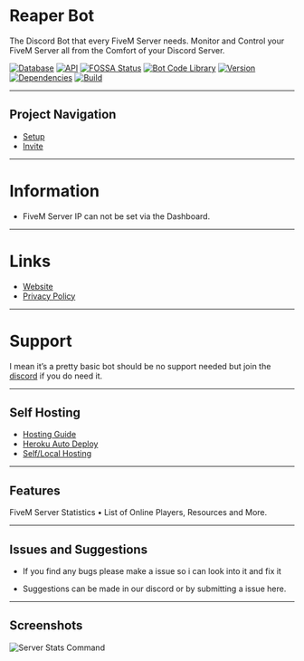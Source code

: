 # Reaper Bot
The Discord Bot that every FiveM Server needs. Monitor and Control your FiveM Server all from the Comfort of your Discord Server. 

[![Database](https://img.shields.io/badge/Database-Mongoose%20-green.svg?style=flat)](http://help.toxicdev.me/docs/projects/ninjabot) [![API](https://img.shields.io/badge/API-v1.0.0%20-red.svg?style=flat)](http://help.toxicdev.me/docs/projects/fivem-stats-bot)
[![FOSSA Status](https://img.shields.io/badge/Status-Online%20-green.svg?style=flat)](http://help.toxicdev.me/docs/projects/fivem-stats-bot)
[![Bot Code Library](https://img.shields.io/badge/Library-discord.js-orange.svg)](https://discord.js.org/#/) [![Version](https://img.shields.io/badge/Version-1.0.3-blue.svg)](http://help.toxicdev.me/docs/projects/ninjabot) [![Dependencies](https://img.shields.io/badge/Dependencies-43%20-9cf.svg?style=flat)](http://help.toxicdev.me/docs/projects/ninjabot) [![Build](https://img.shields.io/badge/Build-Stable%20-success.svg?style=flat)](http://help.toxicdev.me/docs/projects/ninjabot)




---

## Project Navigation
- [Setup](https://help.toxicdev.me/discord/statsbot/setup/)
- [Invite](https://grimreaperbot.site/invite)

---

# Information
* FiveM Server IP can not be set via the Dashboard.

---

# Links
* [Website](https://grimreaperbot.site/)
* [Privacy Policy](https://grimreaperbot.site/privacy)

---

# Support
I mean it’s a pretty basic bot should be no support needed but join the [discord](https://discord.gg/MsWT8awvBZ) if you do need it. 

---

## Self Hosting
* [Hosting Guide](https://help.grimreaperbot.site/docs/hosting/overview)
* [Heroku Auto Deploy](https://help.grimreaperbot.site/docs/hosting/heroku/auto/auto-deploy)
* [Self/Local Hosting](https://help.grimreaperbot.site/docs/hosting/heroku/setup/intro)

---

## Features

<Playground>

 <Alert theme="dark">FiveM Server Statistics</Alert>
 • List of Online Players, Resources and More.
 
 </Playground>


---

## Issues and Suggestions

- If you find any bugs please make a issue so i can look into it and fix it

- Suggestions can be made in our discord or by submitting a issue here.

---

## Screenshots
![Server Stats Command](https://media.discordapp.net/attachments/812801899580883035/813918188659933214/image0.png)
